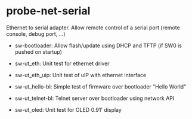 # probe-net-serial
Ethernet to serial adapter. Allow remote control of a serial port (remote console, debug port, ...) 

 * sw-bootloader: Allow flash/update using DHCP and TFTP (if SW0 is pushed on startup)

 * sw-ut_eth: Unit test for ethernet driver

 * sw-ut_eth_uip: Unit test of uIP with ethernet interface

 * sw-ut_hello-bl: Simple test of firmware over bootloader "Hello World"

 * sw-ut_telnet-bl: Telnet server over bootloader using network API

 * sw-ut_oled: Unit test for OLED 0.91' display